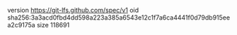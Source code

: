 version https://git-lfs.github.com/spec/v1
oid sha256:3a3acd0fbd4dd598a223a385a6543e12c1f7a6ca4441f0d79db915eea2c9175a
size 118691
